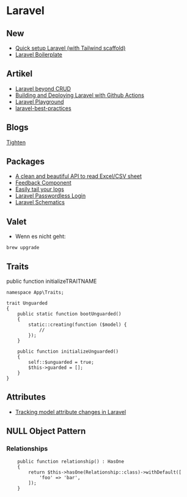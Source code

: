# Laravel

## New

- [Quick setup Laravel (with Tailwind scaffold)](https://martinbetz.eu/article/quick-setup-laravel-extended)
- [Laravel Boilerplate](https://github.com/rappasoft/laravel-boilerplate)

## Artikel

- [Laravel beyond CRUD](https://stitcher.io/blog/laravel-beyond-crud)
- [Building and Deploying Laravel with Github Actions](https://driesvints.com/blog/building-and-deploying-laravel-with-github-actions/)
- [Laravel Playground](https://laravelplayground.com/#/)
- [laravel-best-practices](https://github.com/alexeymezenin/laravel-best-practices#follow-laravel-naming-conventions)

## Blogs

[Tighten](https://tighten.co/blog/)

## Packages

- [A clean and beautiful API to read Excel/CSV sheet](https://github.com/mahmudkuet11/sheet)
- [Feedback Component](https://github.com/mydnic/laravel-feedback-component)
- [Easily tail your logs](https://github.com/spatie/laravel-tail)
- [Laravel Passwordless Login](https://github.com/grosv/laravel-passwordless-login)
- [Laravel Schematics](https://github.com/mtolhuys/laravel-schematics)

## Valet

- Wenn es nicht geht: 
```
brew upgrade
```

## Traits

public function initializeTRAITNAME

```
namespace App\Traits;

trait Unguarded
{
    public static function bootUnguarded()
    {
        static::creating(function ($model) {
            // 
        });
    }

    public function initializeUnguarded()
    {
        self::$unguarded = true;
        $this->guarded = [];
    }
}
```

## Attributes

- [Tracking model attribute changes in Laravel](https://www.amitmerchant.com/tracking-model-attribute-laravel/)

## NULL Object Pattern

### Relationships

```
    public function relationship() : HasOne
    {
        return $this->hasOne(Relationship::class)->withDefault([
            'foo' => 'bar',
        ]); 
    }
```
